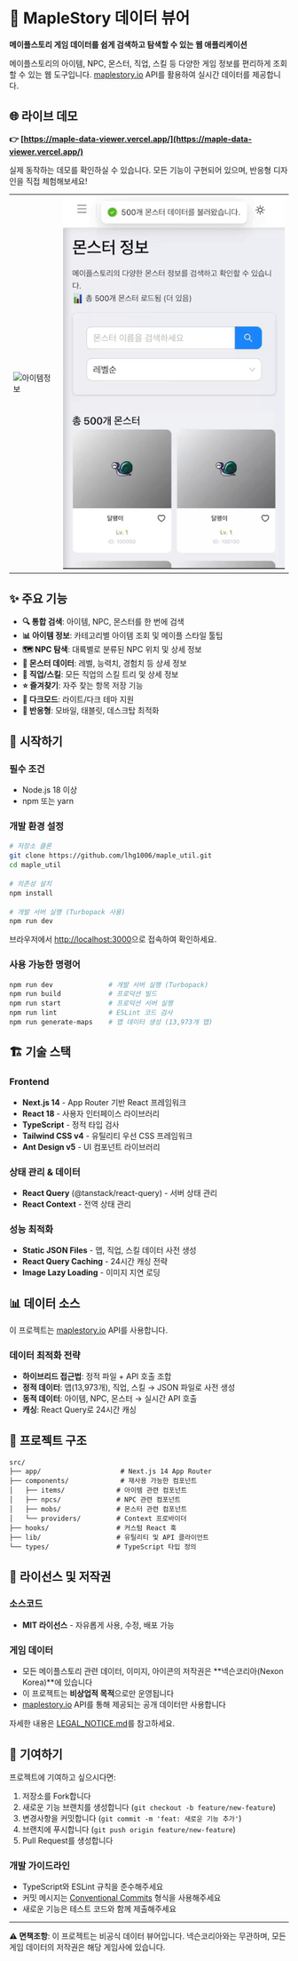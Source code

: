 # 🍃 MapleStory 데이터 뷰어

**메이플스토리 게임 데이터를 쉽게 검색하고 탐색할 수 있는 웹 애플리케이션**

메이플스토리의 아이템, NPC, 몬스터, 직업, 스킬 등 다양한 게임 정보를 편리하게 조회할 수 있는 웹 도구입니다. [maplestory.io](https://maplestory.io) API를 활용하여 실시간 데이터를 제공합니다.

## 🌐 라이브 데모

**👉 [https://maple-data-viewer.vercel.app/](https://maple-data-viewer.vercel.app/)**

실제 동작하는 데모를 확인하실 수 있습니다. 모든 기능이 구현되어 있으며, 반응형 디자인을 직접 체험해보세요!
<table>
  <tr>
    <td><img src="https://raw.githubusercontent.com/lhg1006/portfolio-images/f043cd42721ed3f6ed943e0c20920392ec022443/images/project/mdv-3.gif" width="100%" alt="아이템정보"></td>
    <td><img src="https://raw.githubusercontent.com/lhg1006/portfolio-images/f043cd42721ed3f6ed943e0c20920392ec022443/images/project/mdv-2.gif" width="100%" alt="몬스터정보"></td>
  </tr>
</table>

## ✨ 주요 기능

- **🔍 통합 검색**: 아이템, NPC, 몬스터를 한 번에 검색
- **📊 아이템 정보**: 카테고리별 아이템 조회 및 메이플 스타일 툴팁
- **🗺️ NPC 탐색**: 대륙별로 분류된 NPC 위치 및 상세 정보
- **👾 몬스터 데이터**: 레벨, 능력치, 경험치 등 상세 정보
- **💼 직업/스킬**: 모든 직업의 스킬 트리 및 상세 정보
- **⭐ 즐겨찾기**: 자주 찾는 항목 저장 기능
- **🌙 다크모드**: 라이트/다크 테마 지원
- **📱 반응형**: 모바일, 태블릿, 데스크탑 최적화

## 🚀 시작하기

### 필수 조건
- Node.js 18 이상
- npm 또는 yarn

### 개발 환경 설정

```bash
# 저장소 클론
git clone https://github.com/lhg1006/maple_util.git
cd maple_util

# 의존성 설치
npm install

# 개발 서버 실행 (Turbopack 사용)
npm run dev
```

브라우저에서 [http://localhost:3000](http://localhost:3000)으로 접속하여 확인하세요.

### 사용 가능한 명령어

```bash
npm run dev              # 개발 서버 실행 (Turbopack)
npm run build            # 프로덕션 빌드
npm run start            # 프로덕션 서버 실행
npm run lint             # ESLint 코드 검사
npm run generate-maps    # 맵 데이터 생성 (13,973개 맵)
```

## 🏗️ 기술 스택

### Frontend
- **Next.js 14** - App Router 기반 React 프레임워크
- **React 18** - 사용자 인터페이스 라이브러리
- **TypeScript** - 정적 타입 검사
- **Tailwind CSS v4** - 유틸리티 우선 CSS 프레임워크
- **Ant Design v5** - UI 컴포넌트 라이브러리

### 상태 관리 & 데이터
- **React Query** (@tanstack/react-query) - 서버 상태 관리
- **React Context** - 전역 상태 관리

### 성능 최적화
- **Static JSON Files** - 맵, 직업, 스킬 데이터 사전 생성
- **React Query Caching** - 24시간 캐싱 전략
- **Image Lazy Loading** - 이미지 지연 로딩

## 📊 데이터 소스

이 프로젝트는 [maplestory.io](https://maplestory.io) API를 사용합니다.

### 데이터 최적화 전략
- **하이브리드 접근법**: 정적 파일 + API 호출 조합
- **정적 데이터**: 맵(13,973개), 직업, 스킬 → JSON 파일로 사전 생성
- **동적 데이터**: 아이템, NPC, 몬스터 → 실시간 API 호출
- **캐싱**: React Query로 24시간 캐싱

## 🔧 프로젝트 구조

```
src/
├── app/                    # Next.js 14 App Router
├── components/             # 재사용 가능한 컴포넌트
│   ├── items/             # 아이템 관련 컴포넌트
│   ├── npcs/              # NPC 관련 컴포넌트
│   ├── mobs/              # 몬스터 관련 컴포넌트
│   └── providers/         # Context 프로바이더
├── hooks/                 # 커스텀 React 훅
├── lib/                   # 유틸리티 및 API 클라이언트
└── types/                 # TypeScript 타입 정의
```

## 📄 라이선스 및 저작권

### 소스코드
- **MIT 라이선스** - 자유롭게 사용, 수정, 배포 가능

### 게임 데이터
- 모든 메이플스토리 관련 데이터, 이미지, 아이콘의 저작권은 **넥슨코리아(Nexon Korea)**에 있습니다
- 이 프로젝트는 **비상업적 목적**으로만 운영됩니다
- [maplestory.io](https://maplestory.io) API를 통해 제공되는 공개 데이터만 사용합니다

자세한 내용은 [LEGAL_NOTICE.md](./LEGAL_NOTICE.md)를 참고하세요.

## 🤝 기여하기

프로젝트에 기여하고 싶으시다면:

1. 저장소를 Fork합니다
2. 새로운 기능 브랜치를 생성합니다 (`git checkout -b feature/new-feature`)
3. 변경사항을 커밋합니다 (`git commit -m 'feat: 새로운 기능 추가'`)
4. 브랜치에 푸시합니다 (`git push origin feature/new-feature`)
5. Pull Request를 생성합니다

### 개발 가이드라인
- TypeScript와 ESLint 규칙을 준수해주세요
- 커밋 메시지는 [Conventional Commits](https://conventionalcommits.org/) 형식을 사용해주세요
- 새로운 기능은 테스트 코드와 함께 제출해주세요

---

**⚠️ 면책조항**: 이 프로젝트는 비공식 데이터 뷰어입니다. 넥슨코리아와는 무관하며, 모든 게임 데이터의 저작권은 해당 게임사에 있습니다.
